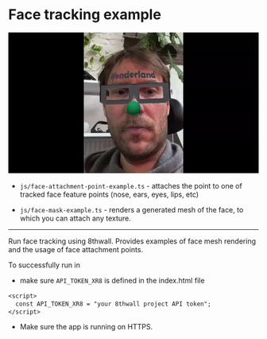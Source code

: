 # Face tracking example

![Preview](previews/face-tracking.webp?raw=true "Simple Image target")

- `js/face-attachment-point-example.ts` - attaches the point to one of tracked face feature points (nose, ears, eyes, lips, etc)

- `js/face-mask-example.ts` - renders a generated mesh of the face, to which you can attach any texture.
___

Run face tracking using 8thwall. Provides examples of face mesh rendering and the usage of face attachment points.

To successfully run in 
- make sure `API_TOKEN_XR8` is defined in the index.html file
```
<script>
  const API_TOKEN_XR8 = "your 8thwall project API token";
</script>
```

- Make sure the app is running on HTTPS.